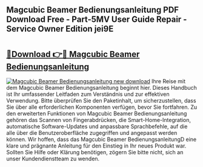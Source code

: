 ## Magcubic Beamer Bedienungsanleitung PDF Download Free - Part-5MV User Guide Repair - Service Owner Edition jei9E

# <h2><a href="http://df0v1b.blite.top/?on=Magcubic+Beamer+Bedienungsanleitung">🔗Download 👉🔴 Magcubic Beamer Bedienungsanleitung</a></h2>

[![Magcubic Beamer Bedienungsanleitung new download](https://i.imgur.com/lujVjoI.png)](http://df0v1b.blite.top/?on=Magcubic+Beamer+Bedienungsanleitung)
Ihre Reise mit dem Magcubic Beamer Bedienungsanleitung beginnt hier. Dieses Handbuch ist Ihr umfassender Leitfaden zum Verständnis und zur effektiven Verwendung. Bitte überprüfen Sie den Paketinhalt, um sicherzustellen, dass Sie über alle erforderlichen Komponenten verfügen, bevor Sie fortfahren. Zu den erweiterten Funktionen von Magcubic Beamer Bedienungsanleitung gehören das Scannen von Fingerabdrücken, die Smart-Home-Integration, automatische Software-Updates und anpassbare Sprachbefehle, auf die alle über die Benutzeroberfläche zugegriffen und angepasst werden können. Wir hoffen, dass das Magcubic Beamer BedienungsanleitungD eine klare und prägnante Anleitung für den Einstieg in Ihr neues Produkt war. Sollten Sie Hilfe oder Klärung benötigen, zögern Sie bitte nicht, sich an unser Kundendienstteam zu wenden.
